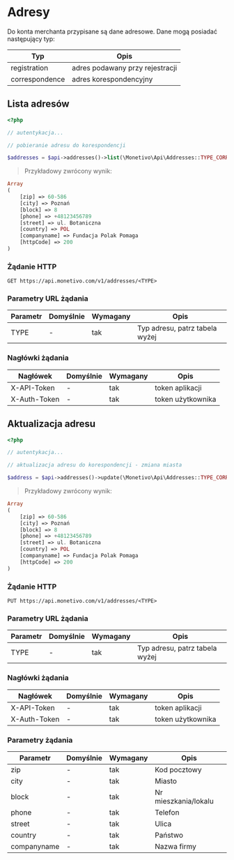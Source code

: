 # Adresy

Do konta merchanta przypisane są dane adresowe. Dane mogą posiadać następujący typ:

Typ | Opis |
--- | --- |
registration | adres podawany przy rejestracji |
correspondence | adres korespondencyjny |


## Lista adresów

```php
<?php

// autentykacja...

// pobieranie adresu do korespondencji

$addresses = $api->addresses()->list(\Monetivo\Api\Addresses::TYPE_CORRESPONDENCE);


```

> Przykładowy zwrócony wynik:

```php
Array
(
    [zip] => 60-586
    [city] => Poznań
    [block] => 8
    [phone] => +48123456789
    [street] => ul. Botaniczna
    [country] => POL
    [companyname] => Fundacja Polak Pomaga
    [httpCode] => 200
)
```

### Żądanie HTTP

`GET https://api.monetivo.com/v1/addresses/<TYPE>`

### Parametry URL żądania

Parametr | Domyślnie | Wymagany | Opis |
-------- | --------- | -------- | ---  |
TYPE | - | tak | Typ adresu, patrz tabela wyżej |

### Nagłówki żądania

Nagłówek | Domyślnie | Wymagany | Opis |
-------- | --------- | -------- | ---  |
X-API-Token | - | tak | token aplikacji
X-Auth-Token | - | tak | token użytkownika

## Aktualizacja adresu

```php
<?php

// autentykacja...

// aktualizacja adresu do korespondencji - zmiana miasta

$address = $api->addresses()->update(\Monetivo\Api\Addresses::TYPE_CORRESPONDENCE, ['city' => 'Poznań']);


```

> Przykładowy zwrócony wynik:

```php
Array
(
    [zip] => 60-586
    [city] => Poznań
    [block] => 8
    [phone] => +48123456789
    [street] => ul. Botaniczna
    [country] => POL
    [companyname] => Fundacja Polak Pomaga
    [httpCode] => 200
)
```

### Żądanie HTTP

`PUT https://api.monetivo.com/v1/addresses/<TYPE>`

### Parametry URL żądania

Parametr | Domyślnie | Wymagany | Opis |
-------- | --------- | -------- | ---  |
TYPE | - | tak | Typ adresu, patrz tabela wyżej |

### Nagłówki żądania

Nagłówek | Domyślnie | Wymagany | Opis |
-------- | --------- | -------- | ---  |
X-API-Token | - | tak | token aplikacji
X-Auth-Token | - | tak | token użytkownika

### Parametry żądania

Parametr | Domyślnie | Wymagany | Opis |
-------- | --------- | -------- | ---  |
zip | - | tak | Kod pocztowy |
city | - | tak | Miasto |
block | - | tak | Nr mieszkania/lokalu
phone | - | tak | Telefon
street | - | tak | Ulica
country | - | tak | Państwo
companyname | - | tak | Nazwa firmy
